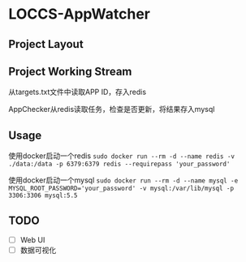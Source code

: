 # LOCCS-AppWatcher

## Project Layout

## Project Working Stream

从targets.txt文件中读取APP ID，存入redis

AppChecker从redis读取任务，检查是否更新，将结果存入mysql

## Usage

使用docker启动一个redis `sudo docker run --rm -d --name redis -v ./data:/data -p 6379:6379 redis --requirepass 'your_password'`

使用docker启动一个mysql  `sudo docker run --rm -d --name mysql -e MYSQL_ROOT_PASSWORD='your_password' -v mysql:/var/lib/mysql -p 3306:3306 mysql:5.5`

## TODO
- [ ] Web UI
- [ ] 数据可视化